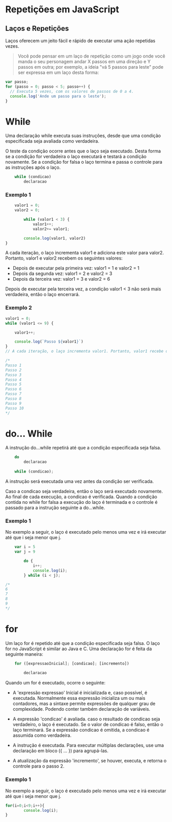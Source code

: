 # Repetições em JavaScript

<h2> Laços e Repetições</h2>

Laços oferecem um jeito fácil e rápido de executar uma ação repetidas vezes.

> Você pode pensar em um laço de repetição como um jogo onde você manda o seu personagem andar X passos em uma direção e Y passos em outra; por exemplo, a ideia "vá 5 passos para leste" pode ser expressa em um laço desta forma:

~~~javascript
var passo;
for (passo = 0; passo < 5; passo++) {
  // Executa 5 vezes, com os valores de passos de 0 a 4.
  console.log('Ande um passo para o leste');
}
~~~

# While

Uma declaração while executa suas instruções, desde que uma condição especificada seja avaliada como verdadeira.

O teste da condição ocorre antes que o laço seja executado. Desta forma se a condição for verdadeira o laço executará e testará a condição novamente. Se a condição for falsa o laço termina e passa o controle para as instruções após o laço.

~~~javascript
    while (condicao)
        declaracao
~~~

<h3> Exemplo 1</h3>

~~~javascript
    valor1 = 0;
    valor2 = 0;

        while (valor1 < 3) {
            valor1++;
            valor2+= valor1;

        console.log(valor1, valor2)
}
~~~
A cada iteração, o laço incrementa valor1 e adiciona este valor para valor2. Portanto, valor1 e valor2 recebem os seguintes valores:

- Depois de executar pela primeira vez: valor1 = 1 e valor2 = 1
- Depois da segunda vez: valor1 = 2 e valor2 = 3
- Depois da terceira vez: valor1 = 3 e valor2 = 6

Depois de executar pela terceira vez, a condição valor1 < 3 não será mais verdadeira, então o laço encerrará.

<h3> Exemplo 2</h3>

~~~javascript
valor1 = 0;
while (valor1 <= 9) {

    valor1++;

    console.log(`Passo ${valor1}`)
}
// A cada iteração, o laço incrementa valor1. Portanto, valor1 recebe o seguinte valor:

/*
Passo 1
Passo 2
Passo 3
Passo 4
Passo 5
Passo 6
Passo 7
Passo 8
Passo 9
Passo 10
*/
~~~

# do... While

 A instrução do...while repetirá até que a condição especificada seja falsa.

~~~javascript
    do
        declaracao
        
    while (condicao);
~~~

A instrução será executada uma vez antes da condição ser verificada.

Caso a condicao seja verdadeira, então o laço será executado novamente. Ao final de cada execução, a condicao é verificada. Quando a condição contida no while for falsa a execução do laço é terminada e o controle é passado para a instrução seguinte a do...while.

<h3> Exemplo 1</h3>

No exemplo a seguir, o laço é executado pelo menos uma vez e irá executar até que i seja menor que j.

~~~javascript
    var i = 5
    var j = 9

        do {
            i++;
            console.log(i);
        } while (i < j);

/*
6
7
8
9
*/
~~~

# for

Um laço for é repetido até que a condição especificada seja falsa. O laço for no JavaScript é similar ao Java e C. Uma declaração for é feita da seguinte maneira:

~~~javascript
    for ([expressaoInicial]; [condicao]; [incremento])
  
        declaracao
~~~

Quando um for é executado, ocorre o seguinte:

- A 'expressão expressao' Inicial é inicializada e, caso possível, é executada. Normalmente essa expressão inicializa um ou mais contadores, mas a sintaxe permite expressões de qualquer grau de complexidade. Podendo conter também declaração de variáveis.

- A expressão 'condicao' é avaliada. caso o resultado de condicao seja verdadeiro, o laço é executado. Se o valor de condicao é falso, então o laço terminará. Se a expressão condicao é omitida, a condicao é assumida como verdadeira.

- A instrução é executada. Para executar múltiplas declarações, use uma declaração em bloco ({ ... }) para agrupá-las.

- A atualização da expressão 'incremento', se houver, executa, e retorna o controle para o passo 2.

<h3> Exemplo 1</h3>

No exemplo a seguir, o laço é executado pelo menos uma vez e irá executar até que i seja menor que j.

~~~javascript
for(i=0;i<9;i++){
        console.log(i);
}
~~~